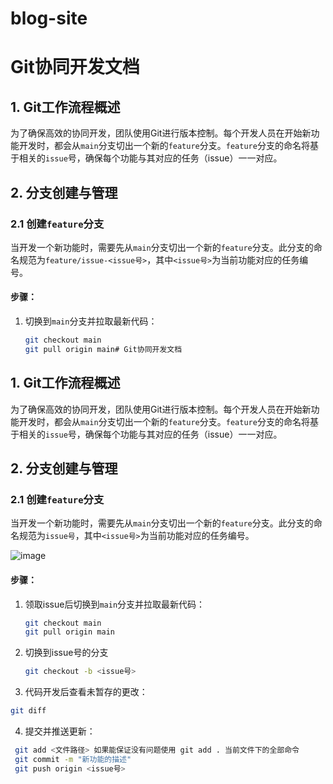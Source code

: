 # blog-site

# Git协同开发文档

## 1. Git工作流程概述

为了确保高效的协同开发，团队使用Git进行版本控制。每个开发人员在开始新功能开发时，都会从`main`分支切出一个新的`feature`分支。`feature`分支的命名将基于相关的`issue`号，确保每个功能与其对应的任务（issue）一一对应。

## 2. 分支创建与管理

### 2.1 创建`feature`分支

当开发一个新功能时，需要先从`main`分支切出一个新的`feature`分支。此分支的命名规范为`feature/issue-<issue号>`，其中`<issue号>`为当前功能对应的任务编号。

#### 步骤：
1. 切换到`main`分支并拉取最新代码：
   ```bash
   git checkout main
   git pull origin main# Git协同开发文档
   ```
## 1. Git工作流程概述

为了确保高效的协同开发，团队使用Git进行版本控制。每个开发人员在开始新功能开发时，都会从`main`分支切出一个新的`feature`分支。`feature`分支的命名将基于相关的`issue`号，确保每个功能与其对应的任务（issue）一一对应。

## 2. 分支创建与管理

### 2.1 创建`feature`分支

当开发一个新功能时，需要先从`main`分支切出一个新的`feature`分支。此分支的命名规范为`issue号`，其中`<issue号>`为当前功能对应的任务编号。


![image](https://github.com/user-attachments/assets/43f865f9-917d-4a38-99a1-0ccaffe043f3)


#### 步骤：
1. 领取issue后切换到`main`分支并拉取最新代码：
   ```bash
   git checkout main
   git pull origin main
    ```
2. 切换到issue号的分支
   ```bash
   git checkout -b <issue号>
   ```
3.	代码开发后查看未暂存的更改：
   ```bash
   git diff 
   ```
4.	提交并推送更新：
   ```bash
    git add <文件路径> 如果能保证没有问题使用 git add . 当前文件下的全部命令
    git commit -m "新功能的描述"
    git push origin <issue号>
   ```

